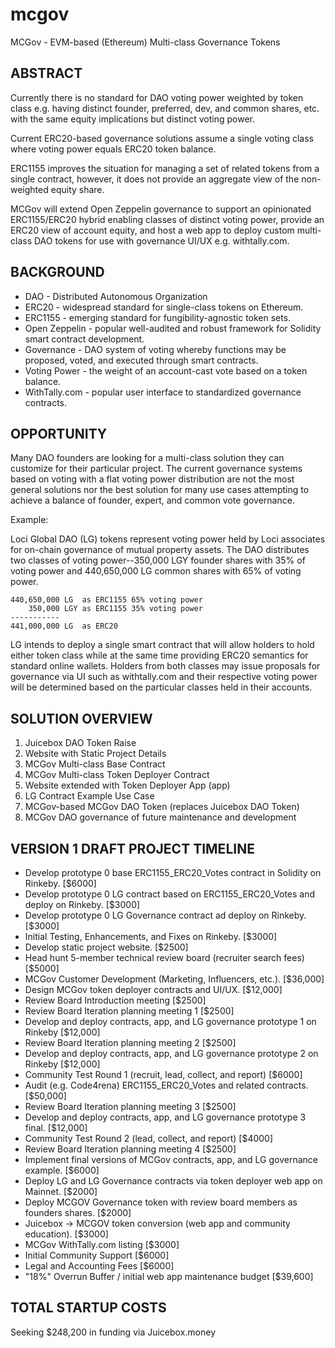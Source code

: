 # mcgov
MCGov - EVM-based (Ethereum) Multi-class Governance Tokens

## ABSTRACT

Currently there is no standard for DAO voting power weighted by token class e.g. having distinct founder, preferred, dev, and common shares, etc. with the same equity implications but distinct voting power.

Current ERC20-based governance solutions assume a single voting class where voting power equals ERC20 token balance.

ERC1155 improves the situation for managing a set of related tokens from a single contract, however, it does not provide an aggregate view of the non-weighted equity share.

MCGov will extend Open Zeppelin governance to support an opinionated ERC1155/ERC20 hybrid enabling classes of distinct voting power, provide an ERC20 view of account equity, and host a web app to deploy custom multi-class DAO tokens for use with governance UI/UX e.g. withtally.com.

## BACKGROUND

* DAO - Distributed Autonomous Organization
* ERC20 - widespread standard for single-class tokens on Ethereum.
* ERC1155 - emerging standard for fungibility-agnostic token sets.
* Open Zeppelin - popular well-audited and robust framework for Solidity smart contract development.
* Governance - DAO system of voting whereby functions may be proposed, voted, and executed through smart contracts.
* Voting Power - the weight of an account-cast vote based on a token balance.
* WithTally.com - popular user interface to standardized governance contracts.

## OPPORTUNITY

Many DAO founders are looking for a multi-class solution they can customize for their particular project.  The current governance systems based on voting with a flat voting power distribution are not the most general solutions nor the best solution for many use cases attempting to achieve a balance of founder, expert, and common vote governance.

Example:

Loci Global DAO (LG) tokens represent voting power held by Loci associates for on-chain governance of mutual property assets.  The DAO distributes two classes of voting power--350,000 LGY founder shares with 35% of voting power and 440,650,000 LG common shares with 65% of voting power.

    440,650,000 LG  as ERC1155 65% voting power
        350,000 LGY as ERC1155 35% voting power
    -----------
    441,000,000 LG  as ERC20

LG intends to deploy a single smart contract that will allow holders to hold either token class while at the same time providing ERC20 semantics for standard online wallets.  Holders from both classes may issue proposals for governance via UI such as withtally.com and their respective voting power will be determined based on the particular classes held in their accounts.

## SOLUTION OVERVIEW

1. Juicebox DAO Token Raise
2. Website with Static Project Details
3. MCGov Multi-class Base Contract
4. MCGov Multi-class Token Deployer Contract
5. Website extended with Token Deployer App (app)
6. LG Contract Example Use Case
7. MCGov-based MCGov DAO Token (replaces Juicebox DAO Token)
8. MCGov DAO governance of future maintenance and development 

## VERSION 1 DRAFT PROJECT TIMELINE

- Develop prototype 0 base ERC1155_ERC20_Votes contract in Solidity on Rinkeby. [$6000]
- Develop prototype 0 LG contract based on ERC1155_ERC20_Votes and deploy on Rinkeby. [$3000]
- Develop prototype 0 LG Governance contract ad deploy on Rinkeby. [$3000]
- Initial Testing, Enhancements, and Fixes on Rinkeby. [$3000]
- Develop static project website. [$2500]
- Head hunt 5-member technical review board (recruiter search fees) [$5000]
- MCGov Customer Development (Marketing, Influencers, etc.). [$36,000]
- Design MCGov token deployer contracts and UI/UX. [$12,000]
- Review Board Introduction meeting [$2500]
- Review Board Iteration planning meeting 1 [$2500]
- Develop and deploy contracts, app, and LG governance prototype 1 on Rinkeby [$12,000]
- Review Board Iteration planning meeting 2 [$2500]
- Develop and deploy contracts, app, and LG governance prototype 2 on Rinkeby [$12,000]
- Community Test Round 1 (recruit, lead, collect, and report) [$6000]
- Audit (e.g. Code4rena) ERC1155_ERC20_Votes and related contracts. [$50,000]
- Review Board Iteration planning meeting 3 [$2500]
- Develop and deploy contracts, app, and LG governance prototype 3 final. [$12,000]
- Community Test Round 2 (lead, collect, and report) [$4000]
- Review Board Iteration planning meeting 4 [$2500]
- Implement final versions of MCGov contracts, app, and LG governance example. [$6000]
- Deploy LG and LG Governance contracts via token deployer web app on Mainnet. [$2000]
- Deploy MCGOV Governance token with review board members as founders shares. [$2000]
- Juicebox -> MCGOV token conversion (web app and community education). [$3000]
- MCGov WithTally.com listing [$3000]
- Initial Community Support [$6000]
- Legal and Accounting Fees [$6000]
- "18%" Overrun Buffer / initial web app maintenance budget [$39,600]


## TOTAL STARTUP COSTS

Seeking $248,200 in funding via Juicebox.money
